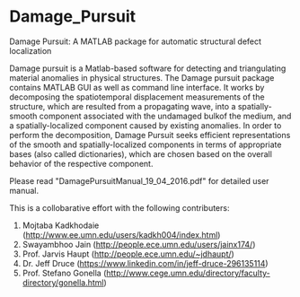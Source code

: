 # Damage_Pursuit
Damage Pursuit: A MATLAB package for automatic structural defect localization 

Damage pursuit is a Matlab-based software for detecting and triangulating material anomalies in physical
structures. The Damage pursuit package contains MATLAB GUI as well as command line interface. It works by decomposing the spatiotemporal displacement measurements of the structure, which are resulted from a propagating wave, into a spatially-smooth component associated with the undamaged bulkof the medium, and a spatially-localized component caused by existing anomalies. In order to perform the
decomposition, Damage Pursuit seeks efficient representations of the smooth and spatially-localized components
in terms of appropriate bases (also called dictionaries), which are chosen based on the overall behavior
of the respective component. 

Please read "DamagePursuitManual_19_04_2016.pdf" for detailed user manual. 

This is a collobarative effort with the following contributers:
1) Mojtaba Kadkhodaie (http://www.ee.umn.edu/users/kadkh004/index.html)
2) Swayambhoo Jain (http://people.ece.umn.edu/users/jainx174/)
2) Prof. Jarvis Haupt (http://people.ece.umn.edu/~jdhaupt/)
3) Dr. Jeff Druce (https://www.linkedin.com/in/jeff-druce-296135114)
4) Prof. Stefano Gonella (http://www.cege.umn.edu/directory/faculty-directory/gonella.html)




